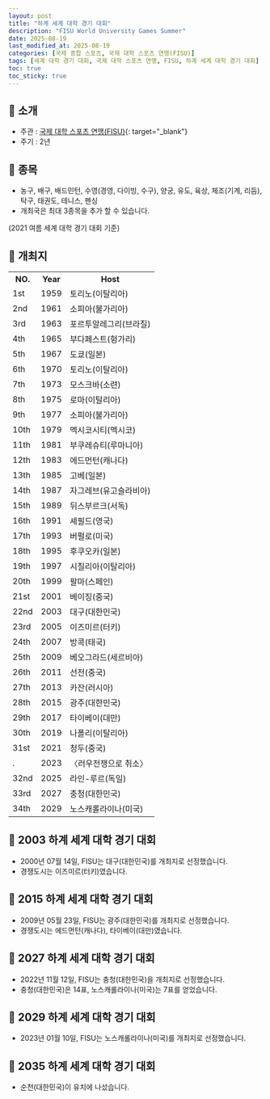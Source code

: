 ```yaml
---
layout: post
title: "하계 세계 대학 경기 대회"
description: "FISU World University Games Summer"
date: 2025-08-19
last_modified_at: 2025-08-19
categories: [국제 종합 스포츠, 국제 대학 스포츠 연맹(FISU)]
tags: [세계 대학 경기 대회, 국제 대학 스포츠 연맹, FISU, 하계 세계 대학 경기 대회]
toc: true
toc_sticky: true
---
```

## 📜 소개
* 주관 : [국제 대학 스포츠 연맹(FISU)](https://www.fisu.net/){: target="_blank"}
* 주기 : 2년

## 📜 종목
* 농구, 배구, 배드민턴, 수영(경영, 다이빙, 수구), 양궁, 유도, 육상, 체조(기계, 리듬), 탁구, 태권도, 테니스, 펜싱
* 개최국은 최대 3종목을 추가 할 수 있습니다.

(2021 여름 세계 대학 경기 대회 기준)

## 📜 개최지

<html>

<head>
    <meta charset="UTF-8">
</head>

<body>
    <table>
        <tr class="header-row">
            <th class="col-no">NO.</th>
            <th class="col-year">Year</th>
            <th class="col-host">Host</th>
        </tr>
        <tr>
            <td>1st</td>
            <td>1959</td>
            <td>토리노(이탈리아)</td>
        </tr>
        <tr>
            <td>2nd</td>
            <td>1961</td>
            <td>소피아(불가리아)</td>
        </tr>
        <tr>
            <td>3rd</td>
            <td>1963</td>
            <td>포르투알레그리(브라질)</td>
        </tr>
        <tr>
            <td>4th</td>
            <td>1965</td>
            <td>부다페스트(헝가리)</td>
        </tr>
        <tr>
            <td>5th</td>
            <td>1967</td>
            <td>도쿄(일본)</td>
        </tr>
        <tr>
            <td>6th</td>
            <td>1970</td>
            <td>토리노(이탈리아)</td>
        </tr>
        <tr>
            <td>7th</td>
            <td>1973</td>
            <td>모스크바(소련)</td>
        </tr>
        <tr>
            <td>8th</td>
            <td>1975</td>
            <td>로마(이탈리아)</td>
        </tr>
        <tr>
            <td>9th</td>
            <td>1977</td>
            <td>소피아(불가리아)</td>
        </tr>
        <tr>
            <td>10th</td>
            <td>1979</td>
            <td>멕시코시티(멕시코)</td>
        </tr>
        <tr>
            <td>11th</td>
            <td>1981</td>
            <td>부쿠레슈티(루마니아)</td>
        </tr>
        <tr>
            <td>12th</td>
            <td>1983</td>
            <td>에드먼턴(캐나다)</td>
        </tr>
        <tr>
            <td>13th</td>
            <td>1985</td>
            <td>고베(일본)</td>
        </tr>
        <tr>
            <td>14th</td>
            <td>1987</td>
            <td>자그레브(유고슬라비아)</td>
        </tr>
        <tr>
            <td>15th</td>
            <td>1989</td>
            <td>뒤스부르크(서독)</td>
        </tr>
        <tr>
            <td>16th</td>
            <td>1991</td>
            <td>셰필드(영국)</td>
        </tr>
        <tr>
            <td>17th</td>
            <td>1993</td>
            <td>버펄로(미국)</td>
        </tr>
        <tr>
            <td>18th</td>
            <td>1995</td>
            <td>후쿠오카(일본)</td>
        </tr>
        <tr>
            <td>19th</td>
            <td>1997</td>
            <td>시칠리아(이탈리아)</td>
        </tr>
        <tr>
            <td>20th</td>
            <td>1999</td>
            <td>팔마(스페인)</td>
        </tr>
        <tr>
            <td>21st</td>
            <td>2001</td>
            <td>베이징(중국)</td>
        </tr>
        <tr class="korea-host-bg">
            <td><span class="korea-host">22nd</span></td>
            <td><span class="korea-host">2003</span></td>
            <td><span class="korea-host">대구(대한민국)</span></td>
        </tr>
        <tr>
            <td>23rd</td>
            <td>2005</td>
            <td>이즈미르(터키)</td>
        </tr>
        <tr>
            <td>24th</td>
            <td>2007</td>
            <td>방콕(태국)</td>
        </tr>
        <tr>
            <td>25th</td>
            <td>2009</td>
            <td>베오그라드(세르비아)</td>
        </tr>
        <tr>
            <td>26th</td>
            <td>2011</td>
            <td>선전(중국)</td>
        </tr>
        <tr>
            <td>27th</td>
            <td>2013</td>
            <td>카잔(러시아)</td>
        </tr>
        <tr class="korea-host-bg">
            <td><span class="korea-host">28th</span></td>
            <td><span class="korea-host">2015</span></td>
            <td><span class="korea-host">광주(대한민국)</span></td>
        </tr>
        <tr>
            <td>29th</td>
            <td>2017</td>
            <td>타이베이(대만)</td>
        </tr>
        <tr>
            <td>30th</td>
            <td>2019</td>
            <td>나폴리(이탈리아)</td>
        </tr>
        <tr>
            <td>31st</td>
            <td>2021</td>
            <td>청두(중국)</td>
        </tr>
        <tr>
            <td>.</td>
            <td>2023</td>
            <td>〈러우전쟁으로 취소〉</td>
        </tr>
        <tr>
            <td>32nd</td>
            <td>2025</td>
            <td>라인-루르(독일)</td>
        </tr>
        <tr class="korea-host-bg">
            <td><span class="korea-host">33rd</span></td>
            <td><span class="korea-host">2027</span></td>
            <td><span class="korea-host">충청(대한민국)</span></td>
        </tr>
        <tr>
            <td>34th</td>
            <td>2029</td>
            <td>노스캐롤라이나(미국)</td>
        </tr>
    </table>
</body>

</html>

## 📜 2003 하계 세계 대학 경기 대회
* 2000년 07월 14일, FISU는 <span class="korea-host">대구(대한민국)</span>를 개최지로 선정했습니다.
* 경쟁도시는 이즈미르(터키)였습니다.

## 📜 2015 하계 세계 대학 경기 대회
* 2009년 05월 23일, FISU는 <span class="korea-host">광주(대한민국)</span>를 개최지로 선정했습니다.
* 경쟁도시는 에드먼턴(캐나다), 타이베이(대만)였습니다.

## 📜 2027 하계 세계 대학 경기 대회
* 2022년 11월 12일, FISU는 <span class="korea-host">충청(대한민국)</span>을 개최지로 선정했습니다.
* <span class="korea-host">충청(대한민국)</span>은 14표, 노스캐롤라이나(미국)는 7표를 얻었습니다.

## 📜 2029 하계 세계 대학 경기 대회
* 2023년 01월 10일, FISU는 <span class="foreign-host">노스캐롤라이나(미국)</span>를 개최지로 선정했습니다.

## 📜 2035 하계 세계 대학 경기 대회
* 순천(대한민국)이 유치에 나섰습니다.
